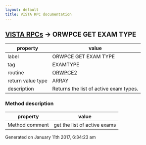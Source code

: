 ```yaml
---
layout: default
title: VISTA RPC documentation
---
```




## [VISTA RPCs](TableOfContent.md) &#8594; ORWPCE GET EXAM TYPE 

 property | value 
--- | --- 
 label | ORWPCE GET EXAM TYPE
 tag | EXAMTYPE
 routine | [ORWPCE2](http://code.osehra.org/dox/Routine_ORWPCE2_source.html)
 return value type | ARRAY
 description | Returns the list of active exam types.


### Method description

 property | value 
--- | --- 
 Method comment | get the list of active exams




Generated on January 11th 2017, 6:34:23 am